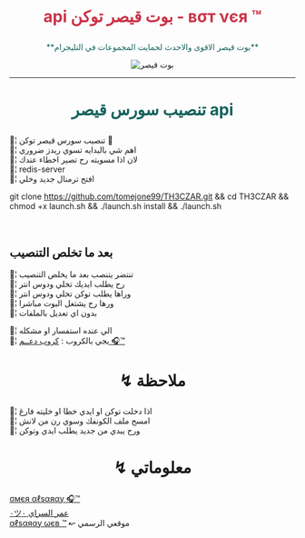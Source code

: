 ﻿# <p align="center" style="color:#cb3349" > api بوت قيصر توكن - вσт νєя ™

 <p align="center" style="color: #14635c;" > **بوت قيصر الاقوى والاحدث لحمايت المجموعات في التليجرام**

<p align="center"><img src="قيصر.png" alt="بوت قيصر" title="بوت قيصر">

***

# <p align="center" style="color: #14635c;" > تنصيب سورس قيصر api
💢¦ تنصيب سورس قيصر توكن 💯
<br>💢¦ اهم شي بالبدايه تسوي ريدز ضروري
<br>💢¦ لان اذا مسويته رح تصير اخطاء عندك
<br>💢¦     redis-server
<br>💢¦ افتح ترمنال جديد وخلي 



 git clone https://github.com/tomejone99/TH3CZAR.git && cd TH3CZAR && chmod +x launch.sh && ./launch.sh install && ./launch.sh



<br>

## بعد ما تخلص التنصيب 


💢¦ تنتضر يتنصب بعد ما يخلص التنصيب
<br>💢¦ رح يطلب ايديك تخلي ودوس انتر
<br>💢¦ وراها يطلب توكن تخلي ودوس انتر
<br>💢¦ ورها رح يشتغل البوت مباشرا
<br>💢¦ بدون اي تعديل بالملفات

💢¦ الي عنده استفسار او مشكله <br>
💢¦  يجي بالكروب : [كروب دعــم 🎧™](https://telegram.me/TH3CZAR)<br>

# <p align="center"> ↯ ملاحظة 

💢¦ اذا دخلت توكن او ايدي خطا او خليته فارغ
<br>
💢¦ امسح ملف الكونفك وسوي رن من لانش
<br>
💢¦ ورح يبدي من جديد يطلب ايدي وتوكن

# <p align="center"> ↯ معلوماتي 

  [σмєя αℓѕαяαу 🎧™](https://telegram.me/TH3CZAR) <br>
  [٠ツعمر السراي ٠](https://telegram.me/TH3CZAR) <br>
  [αℓѕαяαу ωєв ™](https://alsaray1995.blogspot.com) ↜ موقعي الرسمي 
